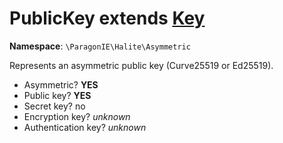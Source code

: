 # PublicKey extends [Key](../Key.md)

**Namespace**: `\ParagonIE\Halite\Asymmetric`

Represents an asymmetric public key (Curve25519 or Ed25519).

* Asymmetric? **YES**
* Public key? **YES**
* Secret key? no
* Encryption key? *unknown*
* Authentication key? *unknown*
